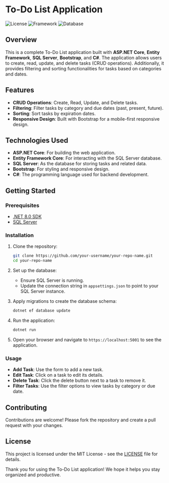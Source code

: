 # To-Do List Application

![License](https://img.shields.io/badge/license-MIT-blue.svg)
![Framework](https://img.shields.io/badge/ASP.NET_Core-5.0-blue)
![Database](https://img.shields.io/badge/Entity_Framework-SQL_Server-blue)

## Overview

This is a complete To-Do List application built with **ASP.NET Core**, **Entity Framework**, **SQL Server**, **Bootstrap**, and **C#**. The application allows users to create, read, update, and delete tasks (CRUD operations). Additionally, it provides filtering and sorting functionalities for tasks based on categories and dates.

## Features

- **CRUD Operations**: Create, Read, Update, and Delete tasks.
- **Filtering**: Filter tasks by category and due dates (past, present, future).
- **Sorting**: Sort tasks by expiration dates.
- **Responsive Design**: Built with Bootstrap for a mobile-first responsive design.

## Technologies Used

- **ASP.NET Core**: For building the web application.
- **Entity Framework Core**: For interacting with the SQL Server database.
- **SQL Server**: As the database for storing tasks and related data.
- **Bootstrap**: For styling and responsive design.
- **C#**: The programming language used for backend development.

## Getting Started

### Prerequisites

- [.NET 8.0 SDK](https://dotnet.microsoft.com/download/dotnet/5.0)
- [SQL Server](https://www.microsoft.com/en-us/sql-server/sql-server-downloads)

### Installation

1. Clone the repository:

    ```bash
    git clone https://github.com/your-username/your-repo-name.git
    cd your-repo-name
    ```

2. Set up the database:

    - Ensure SQL Server is running.
    - Update the connection string in `appsettings.json` to point to your SQL Server instance.

3. Apply migrations to create the database schema:

    ```bash
    dotnet ef database update
    ```

4. Run the application:

    ```bash
    dotnet run
    ```

5. Open your browser and navigate to `https://localhost:5001` to see the application.

### Usage

- **Add Task**: Use the form to add a new task.
- **Edit Task**: Click on a task to edit its details.
- **Delete Task**: Click the delete button next to a task to remove it.
- **Filter Tasks**: Use the filter options to view tasks by category or due date.

## Contributing

Contributions are welcome! Please fork the repository and create a pull request with your changes.

## License

This project is licensed under the MIT License - see the [LICENSE](LICENSE) file for details.


Thank you for using the To-Do List application! We hope it helps you stay organized and productive.
